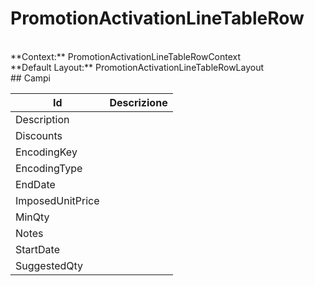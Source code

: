 # PromotionActivationLineTableRow

<br/>
**Context:** PromotionActivationLineTableRowContext
<br/>
**Default Layout:** PromotionActivationLineTableRowLayout



<br/>
## Campi

| Id | Descrizione | 
| --- | --- | 
| Description |  | 
| Discounts |  | 
| EncodingKey |  | 
| EncodingType |  | 
| EndDate |  | 
| ImposedUnitPrice |  | 
| MinQty |  | 
| Notes |  | 
| StartDate |  | 
| SuggestedQty |  |
